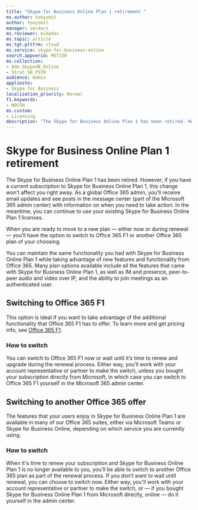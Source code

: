 ```yaml
---
title: "Skype for Business Online Plan 1 retirement "
ms.author: tonysmit
author: tonysmit
manager: serdars
ms.reviewer: mikedav
ms.topic: article
ms.tgt.pltfrm: cloud
ms.service: skype-for-business-online
search.appverid: MET150
ms.collection:
- Adm_Skype4B_Online
- Strat_SB_PSTN
audience: Admin
appliesto:
- Skype for Business
localization_priority: Normal
f1.keywords:
- NOCSH
ms.custom:
- Licensing
description: "The Skype for Business Online Plan 1 has been retired. However, if you have a current subscription to Skype for Business Online Plan 1, this change won’t affect you right away. When you are ready to move to a new plan—either now or during renewal—you’ll have three options."
---
```


# Skype for Business Online Plan 1 retirement 

The Skype for Business Online Plan 1 has been retired. However, if you have a current subscription to Skype for Business Online Plan 1, this change won’t affect you right away. As a global Office 365 admin, you’ll receive email updates and see posts in the message center (part of the Microsoft 365 admin center) with information on when you need to take action. In the meantime, you can continue to use your existing Skype for Business Online Plan 1 licenses.

When you are ready to move to a new plan — either now or during renewal — you’ll have the option to switch to Office 365 F1 or another Office 365 plan of your choosing.

You can maintain the same functionality you had with Skype for Business Online Plan 1 while taking advantage of new features and functionality from Office 365. Many plan options available include all the features that came with Skype for Business Online Plan 1, as well as IM and presence, peer-to-peer audio and video over IP, and the ability to join meetings as an authenticated user.


## Switching to Office 365 F1

This option is ideal if you want to take advantage of the additional functionality that Office 365 F1 has to offer. To learn more and get pricing info, see [Office 365 F1](https://products.office.com/business/office-365-f1).


### How to switch 

You can switch to Office 365 F1 now or wait until it’s time to renew and upgrade during the renewal process. Either way, you’ll work with your account representative or partner to make the switch, unless you bought your subscription directly from Microsoft, in which case you can switch to Office 365 F1 yourself in the Microsoft 365 admin center.


## Switching to another Office 365 offer

The features that your users enjoy in Skype for Business Online Plan 1 are available in many of our Office 365 suites, either via Microsoft Teams or Skype for Business Online, depending on which service you are currently using. 

### How to switch 

When it's time to renew your subscription and Skype for Business Online Plan 1 is no longer available to you, you’ll be able to switch to another Office 365 plan as part of the renewal process. If you don’t want to wait until renewal, you can choose to switch now. Either way, you'll work with your account representative or partner to make the switch, or — if you bought Skype for Business Online Plan 1 from Microsoft directly, online — do it yourself in the admin center.
